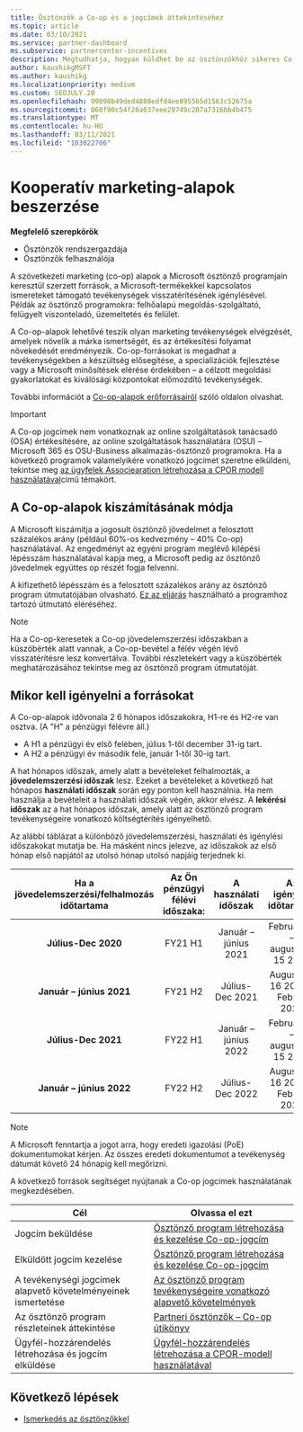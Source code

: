 ```yaml
---
title: Ösztönzők a Co-op és a jogcímek áttekintéséhez
ms.topic: article
ms.date: 03/10/2021
ms.service: partner-dashboard
ms.subservice: partnercenter-incentives
description: Megtudhatja, hogyan küldhet be az ösztönzőkhöz sikeres Co-op-jogcímeket a megfelelő dokumentáció, számlák, utasítások és végrehajtás igazolásának megszervezésével.
author: kaushikgMSFT
ms.author: kaushikg
ms.localizationpriority: medium
ms.custom: SEOJULY.20
ms.openlocfilehash: 99098b49ded4808edfd4ee895565d1563c52675a
ms.sourcegitcommit: 868f90c54f26a037eee29749c207a7316bb4b475
ms.translationtype: MT
ms.contentlocale: hu-HU
ms.lasthandoff: 03/11/2021
ms.locfileid: "103022706"
---
```

# <a name="earn-cooperative-marketing-funds"></a>Kooperatív marketing-alapok beszerzése

**Megfelelő szerepkörök**

- Ösztönzők rendszergazdája
- Ösztönzők felhasználója

A szövetkezeti marketing (co-op) alapok a Microsoft ösztönző programjain keresztül szerzett források, a Microsoft-termékekkel kapcsolatos ismereteket támogató tevékenységek visszatérítésének igénylésével. Példák az ösztönző programokra: felhőalapú megoldás-szolgáltató, felügyelt viszonteladó, üzemeltetés és felület.

A Co-op-alapok lehetővé teszik olyan marketing tevékenységek elvégzését, amelyek növelik a márka ismertségét, és az értékesítési folyamat növekedését eredményezik. Co-op-forrásokat is megadhat a tevékenységekben a készültség elősegítése, a specializációk fejlesztése vagy a Microsoft minősítések elérése érdekében – a célzott megoldási gyakorlatokat és kiválósági központokat előmozdító tevékenységek.

További információt a [Co-op-alapok erőforrásairól](https://partner.microsoft.com/asset/collection/co-op-funds-resources#/) szóló oldalon olvashat.

>[!Important]
>A Co-op jogcímek nem vonatkoznak az online szolgáltatások tanácsadó (OSA) értékesítésére, az online szolgáltatások használatára (OSU) – Microsoft 365 és OSU-Business alkalmazás-ösztönző programokra. Ha a következő programok valamelyikére vonatkozó jogcímet szeretne elküldeni, tekintse meg [az ügyfelek Associearation létrehozása a CPOR modell használatával](submit-osa-claim.md)című témakört.

## <a name="how-co-op-funds-are-calculated"></a>A Co-op-alapok kiszámításának módja

A Microsoft kiszámítja a jogosult ösztönző jövedelmet a felosztott százalékos arány (például 60%-os kedvezmény – 40% Co-op) használatával. Az engedményt az egyéni program meglévő kilépési lépésszám használatával kapja meg, a Microsoft pedig az ösztönző jövedelmek együttes op részét fogja felvenni.

A kifizethető lépésszám és a felosztott százalékos arány az ösztönző program útmutatójában olvasható. [Ez az eljárás](incentives-determined-your-program-eligibility.md) használható a programhoz tartozó útmutató eléréséhez.

>[!NOTE]
>Ha a Co-op-keresetek a Co-op jövedelemszerzési időszakban a küszöbérték alatt vannak, a Co-op-bevétel a félév végén lévő visszatérítésre lesz konvertálva. További részletekért vagy a küszöbérték meghatározásához tekintse meg az ösztönző program útmutatóját.

## <a name="when-to-claim-your-funds"></a>Mikor kell igényelni a forrásokat

A Co-op-alapok idővonala 2 6 hónapos időszakokra, H1-re és H2-re van osztva. (A "H" a pénzügyi félévre áll.)

- A H1 a pénzügyi év első felében, július 1-től december 31-ig tart.
- A H2 a pénzügyi év második fele, január 1-től 30-ig tart.

A hat hónapos időszak, amely alatt a bevételeket felhalmozták, a **jövedelemszerzési időszak** lesz. Ezeket a bevételeket a következő hat hónapos **használati időszak** során egy ponton kell használnia. Ha nem használja a bevételeit a használati időszak végén, akkor elvész. A **lekérési időszak** az a hat hónapos időszak, amely alatt az ösztönző program tevékenységeire vonatkozó költségtérítés igényelhető.

Az alábbi táblázat a különböző jövedelemszerzési, használati és igénylési időszakokat mutatja be. Ha másként nincs jelezve, az időszakok az első hónap első napjától az utolsó hónap utolsó napjáig terjednek ki.

|  Ha a jövedelemszerzési/felhalmozás időtartama  |Az Ön pénzügyi félévi időszaka:  |  A használati időszak  |  Az igénylés időtartama  |
| :-----------: | :-----------: | :-----------: | :-----------: |
|**Július-Dec 2020**| FY21 H1  |  Január – június 2021  |  Február 16 – augusztus 15 2021  |
|**Január – június 2021** |  FY21 H2  |  Július-Dec 2021  |  Augusztus 16 2021 – Feb 15 2022  |
|**Július-Dec 2021**|  FY22 H1  |  Január – június 2022  |  Február 16 – augusztus 15 2022  |
|**Január – június 2022** |  FY22 H2  |  Július-Dec 2022  |  Augusztus 16 2022 – Feb 15 2023  |

>[!NOTE]
>A Microsoft fenntartja a jogot arra, hogy eredeti igazolási (PoE) dokumentumokat kérjen. Az összes eredeti dokumentumot a tevékenység dátumát követő 24 hónapig kell megőrizni.

A következő források segítséget nyújtanak a Co-op jogcímek használatának megkezdésében.

| Cél | Olvassa el ezt |
| ------ | ----------- |
| Jogcím beküldése |  [Ösztönző program létrehozása és kezelése Co-op-jogcím](create-incentives-claims.md)  |
| Elküldött jogcím kezelése | [Ösztönző program létrehozása és kezelése Co-op-jogcím](create-incentives-claims.md)    |
| A tevékenységi jogcímek alapvető követelményeinek ismertetése | [Az ösztönző program tevékenységeire vonatkozó alapvető követelmények](core-requirements.md)   |
| Az ösztönző program részleteinek áttekintése | [Partneri ösztönzők – Co-op útikönyv](https://assetsprod.microsoft.com/co-op-guidebook.pdf)  |
| Ügyfél-hozzárendelés létrehozása és jogcím elküldése | [Ügyfél-hozzárendelés létrehozása a CPOR-modell használatával](submit-osa-claim.md)   |

## <a name="next-steps"></a>Következő lépések

- [Ismerkedés az ösztönzőkkel](incentives-get-started-intro.md)
